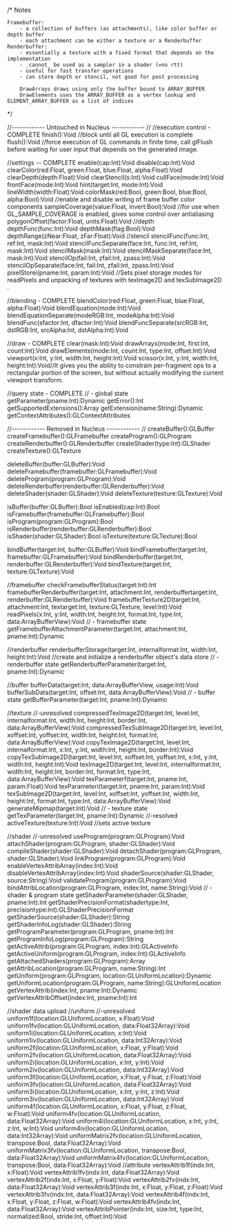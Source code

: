 /*
	Notes

	Framebuffer:
		- a collection of buffers (as attachments), like color buffer or depth buffer
		- each attachment can be either a texture or a Renderbuffer
	Renderbuffer:
		- essentially a texture with a fixed format that depends on the implementation
		- _cannot_ be used as a sampler in a shader (=no rtt)
		- useful for fast transfer operations
		- can store depth or stencil, not good for post processing

		DrawArrays draws using only the buffer bound to ARRAY_BUFFER
		DrawElements uses the ARRAY_BUFFER as a vertex lookup and ELEMENT_ARRAY_BUFFER as a list of indices
*/

//------------ Untouched in Nucleus ------------ //
//execution control - COMPLETE
finish():Void //block until all GL execution is complete
flush():Void //force execution of GL commands in finite time,  call glFlush before waiting for user input that depends on the generated image.

//settings -- COMPLETE
enable(cap:Int):Void
disable(cap:Int):Void
clearColor(red:Float, green:Float, blue:Float, alpha:Float):Void
clearDepth(depth:Float):Void
clearStencil(s:Int):Void
cullFace(mode:Int):Void
frontFace(mode:Int):Void
hint(target:Int, mode:Int):Void
lineWidth(width:Float):Void
colorMask(red:Bool, green:Bool, blue:Bool, alpha:Bool):Void //enable and disable writing of frame buffer color components
sampleCoverage(value:Float, invert:Bool):Void //for use when GL_SAMPLE_COVERAGE is enabled, gives some control over antialiasing
polygonOffset(factor:Float, units:Float):Void
//depth
depthFunc(func:Int):Void
depthMask(flag:Bool):Void
depthRange(zNear:Float, zFar:Float):Void
//stencil
stencilFunc(func:Int, ref:Int, mask:Int):Void
stencilFuncSeparate(face:Int, func:Int, ref:Int, mask:Int):Void
stencilMask(mask:Int):Void
stencilMaskSeparate(face:Int, mask:Int):Void
stencilOp(fail:Int, zfail:Int, zpass:Int):Void
stencilOpSeparate(face:Int, fail:Int, zfail:Int, zpass:Int):Void
pixelStorei(pname:Int, param:Int):Void //Sets pixel storage modes for readPixels and unpacking of textures with texImage2D and texSubImage2D .

//blending - COMPLETE
blendColor(red:Float, green:Float, blue:Float, alpha:Float):Void
blendEquation(mode:Int):Void
blendEquationSeparate(modeRGB:Int, modeAlpha:Int):Void
blendFunc(sfactor:Int, dfactor:Int):Void
blendFuncSeparate(srcRGB:Int, dstRGB:Int, srcAlpha:Int, dstAlpha:Int):Void

//draw - COMPLETE
clear(mask:Int):Void
drawArrays(mode:Int, first:Int, count:Int):Void
drawElements(mode:Int, count:Int, type:Int, offset:Int):Void
viewport(x:Int, y:Int, width:Int, height:Int):Void
scissor(x:Int, y:Int, width:Int, height:Int):Void//It gives you the ability to constrain per-fragment ops to a rectangular portion of the screen, but without actually modifying the current viewport transform.

//query state - COMPLETE
// - global state
getParameter(pname:Int):Dynamic
getError():Int
getSupportedExtensions():Array<String>
getExtension(name:String):Dynamic
getContextAttributes():GLContextAttributes




//------------ Removed in Nucleus ------------ //
createBuffer():GLBuffer
createFramebuffer():GLFramebuffer 
createProgram():GLProgram
createRenderbuffer():GLRenderbuffer
createShader(type:Int):GLShader
createTexture():GLTexture

deleteBuffer(buffer:GLBuffer):Void
deleteFramebuffer(framebuffer:GLFramebuffer):Void
deleteProgram(program:GLProgram):Void
deleteRenderbuffer(renderbuffer:GLRenderbuffer):Void
deleteShader(shader:GLShader):Void
deleteTexture(texture:GLTexture):Void

isBuffer(buffer:GLBuffer):Bool
isEnabled(cap:Int):Bool
isFramebuffer(framebuffer:GLFramebuffer):Bool
isProgram(program:GLProgram):Bool
isRenderbuffer(renderbuffer:GLRenderbuffer):Bool
isShader(shader:GLShader):Bool
isTexture(texture:GLTexture):Bool

bindBuffer(target:Int, buffer:GLBuffer):Void
bindFramebuffer(target:Int, framebuffer:GLFramebuffer):Void
bindRenderbuffer(target:Int, renderbuffer:GLRenderbuffer):Void
bindTexture(target:Int, texture:GLTexture):Void

//framebuffer
checkFramebufferStatus(target:Int):Int
framebufferRenderbuffer(target:Int, attachment:Int, renderbuffertarget:Int, renderbuffer:GLRenderbuffer):Void
framebufferTexture2D(target:Int, attachment:Int, textarget:Int, texture:GLTexture, level:Int):Void
readPixels(x:Int, y:Int, width:Int, height:Int, format:Int, type:Int, data:ArrayBufferView):Void
// - framebuffer state
getFramebufferAttachmentParameter(target:Int, attachment:Int, pname:Int):Dynamic

//renderbuffer
renderbufferStorage(target:Int, internalformat:Int, width:Int, height:Int):Void //create and initialize a renderbuffer object's data store
// - renderbuffer state
getRenderbufferParameter(target:Int, pname:Int):Dynamic

//buffer
bufferData(target:Int, data:ArrayBufferView, usage:Int):Void
bufferSubData(target:Int, offset:Int, data:ArrayBufferView):Void
// - buffer state
getBufferParameter(target:Int, pname:Int):Dynamic

//texture
//-unresolved
compressedTexImage2D(target:Int, level:Int, internalformat:Int, width:Int, height:Int, border:Int, data:ArrayBufferView):Void
compressedTexSubImage2D(target:Int, level:Int, xoffset:Int, yoffset:Int, width:Int, height:Int, format:Int, data:ArrayBufferView):Void
copyTexImage2D(target:Int, level:Int, internalformat:Int, x:Int, y:Int, width:Int, height:Int, border:Int):Void
copyTexSubImage2D(target:Int, level:Int, xoffset:Int, yoffset:Int, x:Int, y:Int, width:Int, height:Int):Void
texImage2D(target:Int, level:Int, internalformat:Int, width:Int, height:Int, border:Int, format:Int, type:Int, data:ArrayBufferView):Void
texParameterf(target:Int, pname:Int, param:Float):Void
texParameteri(target:Int, pname:Int, param:Int):Void
texSubImage2D(target:Int, level:Int, xoffset:Int, yoffset:Int, width:Int, height:Int, format:Int, type:Int, data:ArrayBufferView):Void
generateMipmap(target:Int):Void
// - texture state
getTexParameter(target:Int, pname:Int):Dynamic
//-resolved
activeTexture(texture:Int):Void //sets active texture

//shader
//-unresolved
useProgram(program:GLProgram):Void
attachShader(program:GLProgram, shader:GLShader):Void
compileShader(shader:GLShader):Void
detachShader(program:GLProgram, shader:GLShader):Void
linkProgram(program:GLProgram):Void
enableVertexAttribArray(index:Int):Void
disableVertexAttribArray(index:Int):Void
shaderSource(shader:GLShader, source:String):Void
validateProgram(program:GLProgram):Void
bindAttribLocation(program:GLProgram, index:Int, name:String):Void
// - shader & program state
getShaderParameter(shader:GLShader, pname:Int):Int
getShaderPrecisionFormat(shadertype:Int, precisiontype:Int):GLShaderPrecisionFormat
getShaderSource(shader:GLShader):String
getShaderInfoLog(shader:GLShader):String
getProgramParameter(program:GLProgram, pname:Int):Int
getProgramInfoLog(program:GLProgram):String
getActiveAttrib(program:GLProgram, index:Int):GLActiveInfo
getActiveUniform(program:GLProgram, index:Int):GLActiveInfo
getAttachedShaders(program:GLProgram):Array<GLShader>
getAttribLocation(program:GLProgram, name:String):Int
getUniform(program:GLProgram, location:GLUniformLocation):Dynamic
getUniformLocation(program:GLProgram, name:String):GLUniformLocation
getVertexAttrib(index:Int, pname:Int):Dynamic
getVertexAttribOffset(index:Int, pname:Int):Int

//shader data upload
//uniform
//-unresolved
uniform1f(location:GLUniformLocation, x:Float):Void
uniform1fv(location:GLUniformLocation, data:Float32Array):Void
uniform1i(location:GLUniformLocation, x:Int):Void
uniform1iv(location:GLUniformLocation, data:Int32Array):Void
uniform2f(location:GLUniformLocation, x:Float, y:Float):Void
uniform2fv(location:GLUniformLocation, data:Float32Array):Void
uniform2i(location:GLUniformLocation, x:Int, y:Int):Void
uniform2iv(location:GLUniformLocation, data:Int32Array):Void
uniform3f(location:GLUniformLocation, x:Float, y:Float, z:Float):Void
uniform3fv(location:GLUniformLocation, data:Float32Array):Void
uniform3i(location:GLUniformLocation, x:Int, y:Int, z:Int):Void
uniform3iv(location:GLUniformLocation, data:Int32Array):Void
uniform4f(location:GLUniformLocation, x:Float, y:Float, z:Float, w:Float):Void
uniform4fv(location:GLUniformLocation, data:Float32Array):Void
uniform4i(location:GLUniformLocation, x:Int, y:Int, z:Int, w:Int):Void
uniform4iv(location:GLUniformLocation, data:Int32Array):Void
uniformMatrix2fv(location:GLUniformLocation, transpose:Bool, data:Float32Array):Void
uniformMatrix3fv(location:GLUniformLocation, transpose:Bool, data:Float32Array):Void
uniformMatrix4fv(location:GLUniformLocation, transpose:Bool, data:Float32Array):Void
//attribute
vertexAttrib1f(indx:Int, x:Float):Void
vertexAttrib1fv(indx:Int, data:Float32Array):Void
vertexAttrib2f(indx:Int, x:Float, y:Float):Void
vertexAttrib2fv(indx:Int, data:Float32Array):Void
vertexAttrib3f(indx:Int, x:Float, y:Float, z:Float):Void
vertexAttrib3fv(indx:Int, data:Float32Array):Void
vertexAttrib4f(indx:Int, x:Float, y:Float, z:Float, w:Float):Void
vertexAttrib4fv(indx:Int, data:Float32Array):Void
vertexAttribPointer(indx:Int, size:Int, type:Int, normalized:Bool, stride:Int, offset:Int):Void
